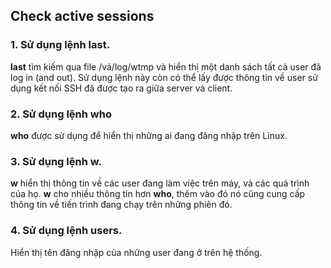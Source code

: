 ## Check active sessions

### 1. Sử dụng lệnh **last**.
**last** tìm kiếm qua file /vả/log/wtmp và hiển thị một danh sách tất cả user đã log in (and out).
Sử dụng lệnh này còn có thể lấy được thông tin về user sử dụng kết nối SSH đã được tạo ra giữa server và client.

### 2. Sử dụng lệnh **who**
**who** được sử dụng để hiển thị những ai đang đăng nhập trên Linux.

### 3. Sử dụng lệnh **w**.
**w** hiển thị thông tin về các user đang làm việc trên máy, và các quá trình của họ.
**w** cho nhiều thông tin hơn **who**, thêm vào đó nó cũng cung cấp thông tin về tiến trình đang chạy trên những phiên đó.

### 4. Sử dụng lệnh **users**.
Hiển thị tên đăng nhập của những user đang ở trên hệ thống.
